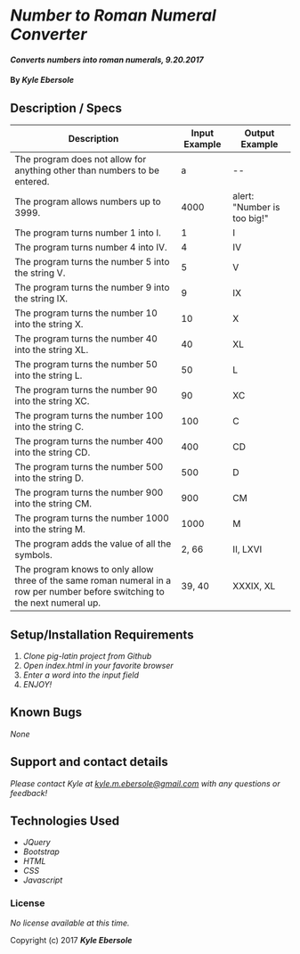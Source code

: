 # _Number to Roman Numeral Converter_

#### _Converts numbers into roman numerals, 9.20.2017_

#### By _**Kyle Ebersole**_

## Description / Specs

| Description  | Input Example | Output Example |
| ------------- | ------------- | ------------- |
| The program does not allow for anything other than numbers to be entered.  | a  | --  |
| The program allows numbers up to 3999.  | 4000  | alert: "Number is too big!"  |
| The program turns number 1 into I.  | 1  | I  |
| The program turns number 4 into IV.  | 4  | IV  |
| The program turns the number 5 into the string V.  | 5  | V  |
| The program turns the number 9 into the string IX. | 9  | IX  |
| The program turns the number 10 into the string X.   | 10  | X  |
| The program turns the number 40 into the string XL.  | 40  | XL  |
| The program turns the number 50 into the string L.  | 50  | L  |
| The program turns the number 90 into the string XC.  | 90  | XC  |
| The program turns the number 100 into the string C.  | 100  | C  |
| The program turns the number 400 into the string CD.  | 400  | CD  |
| The program turns the number 500 into the string D.  | 500  | D  |
| The program turns the number 900 into the string CM.  | 900  | CM  |
| The program turns the number 1000 into the string M.  | 1000  | M  |
| The program adds the value of all the symbols.  | 2, 66  | II, LXVI  |
| The program knows to only allow three of the same roman numeral in a row per number before switching to the next numeral up.  | 39, 40  | XXXIX, XL  |


## Setup/Installation Requirements

1. _Clone pig-latin project from Github_
2. _Open index.html in your favorite browser_
3. _Enter a word into the input field_
4. _ENJOY!_

## Known Bugs

_None_

## Support and contact details

_Please contact Kyle at kyle.m.ebersole@gmail.com with any questions or feedback!_

## Technologies Used

* _JQuery_
* _Bootstrap_
* _HTML_
* _CSS_
* _Javascript_

### License

*No license available at this time.*

Copyright (c) 2017 **_Kyle Ebersole_**
